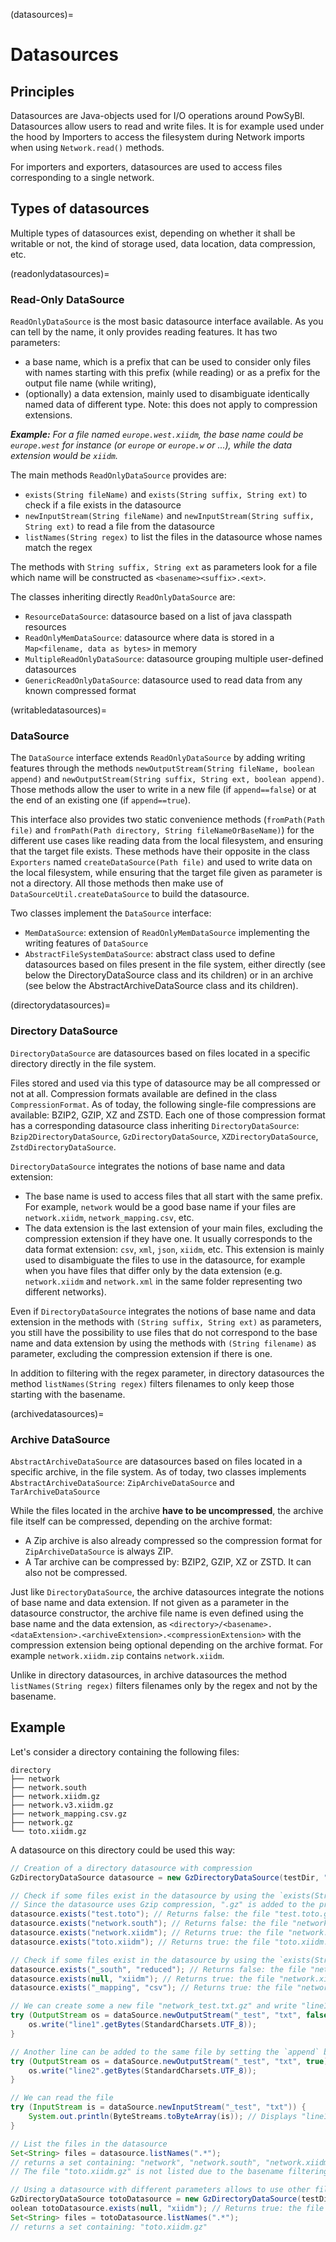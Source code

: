 (datasources)=
# Datasources

## Principles

Datasources are Java-objects used for I/O operations around PowSyBl.
Datasources allow users to read and write files. It is for example used under the hood by Importers to access the filesystem
during Network imports when using `Network.read()` methods.

For importers and exporters, datasources are used to access files corresponding to a single network.

## Types of datasources

Multiple types of datasources exist, depending on whether it shall be writable or not, the kind of storage used, 
data location, data compression, etc.


(readonlydatasources)=
### Read-Only DataSource

`ReadOnlyDataSource` is the most basic datasource interface available. As you can tell by the name, it only provides 
reading features.
It has two parameters:
- a base name, which is a prefix that can be used to consider only files with names starting with this prefix (while 
reading) or as a prefix for the output file name (while writing),
- (optionally) a data extension, mainly used to disambiguate identically named data of different type. 
Note: this does not apply to compression extensions.

_**Example:**
For a file named `europe.west.xiidm`, the base name could be `europe.west` for instance (or `europe` or `europe.w` 
or ...), while the data extension would be `xiidm`._

The main methods `ReadOnlyDataSource` provides are:

- `exists(String fileName)` and `exists(String suffix, String ext)` to check if a file exists in the datasource
- `newInputStream(String fileName)` and `newInputStream(String suffix, String ext)` to read a file from the datasource
- `listNames(String regex)` to list the files in the datasource whose names match the regex

The methods with `String suffix, String ext` as parameters look for a file which name will be constructed as
`<basename><suffix>.<ext>`.

The classes inheriting directly `ReadOnlyDataSource` are:
- `ResourceDataSource`: datasource based on a list of java classpath resources
- `ReadOnlyMemDataSource`: datasource where data is stored in a `Map<filename, data as bytes>` in memory
- `MultipleReadOnlyDataSource`: datasource grouping multiple user-defined datasources
- `GenericReadOnlyDataSource`: datasource used to read data from any known compressed format

(writabledatasources)=
### DataSource

The `DataSource` interface extends `ReadOnlyDataSource` by adding writing features through the methods 
`newOutputStream(String fileName, boolean append)` and `newOutputStream(String suffix, String ext, boolean append)`.
Those methods allow the user to write in a new file (if `append==false`) or at the end of an existing one (if 
`append==true`).

This interface also provides two static convenience methods (`fromPath(Path file)` and
`fromPath(Path directory, String fileNameOrBaseName)`) for the different use cases like reading data from the local
filesystem, and ensuring that the target file exists. These methods have their opposite in the class `Exporters`
named `createDataSource(Path file)` and used to write data on the local filesystem, while ensuring that the target file
given as parameter is not a directory. All those methods then make use of `DataSourceUtil.createDataSource` to build
the datasource.

Two classes implement the `DataSource` interface:
- `MemDataSource`: extension of `ReadOnlyMemDataSource` implementing the writing features of `DataSource`
- `AbstractFileSystemDataSource`: abstract class used to define datasources based on files present in the file system,
either directly (see below the DirectoryDataSource class and its children) or in an archive (see below the 
AbstractArchiveDataSource class and its children).

(directorydatasources)=
### Directory DataSource

`DirectoryDataSource` are datasources based on files located in a specific directory directly in the file system. 

Files stored and used via this type of datasource may be all compressed or not at all. Compression formats available are
defined in the class `CompressionFormat`. As of today, the following single-file compressions are available:
BZIP2, GZIP, XZ and ZSTD. Each one of those compression format has a corresponding datasource class inheriting
`DirectoryDataSource`: `Bzip2DirectoryDataSource`, `GzDirectoryDataSource`, `XZDirectoryDataSource`,
`ZstdDirectoryDataSource`.

`DirectoryDataSource` integrates the notions of base name and data extension:
- The base name is used to access files that all start with the same prefix. For example, `network` would
be a good base name if your files are `network.xiidm`, `network_mapping.csv`, etc.
- The data extension is the last extension of your main files, excluding the compression extension if they have one.
It usually corresponds to the data format extension: `csv`, `xml`, `json`, `xiidm`, etc. This extension is mainly used
to disambiguate the files to use in the datasource, for example when you have files that differ only by the data
extension (e.g. `network.xiidm` and `network.xml` in the same folder representing two different networks). 

Even if `DirectoryDataSource` integrates the notions of base name and data extension in the methods with
`(String suffix, String ext)` as parameters, you still have the possibility to use files that do not correspond to the 
base name and data extension by using the methods with `(String filename)` as parameter, excluding the compression 
extension if there is one.

In addition to filtering with the regex parameter, in directory datasources the method `listNames(String regex)` filters
filenames to only keep those starting with the basename.

(archivedatasources)=
### Archive DataSource

`AbstractArchiveDataSource` are datasources based on files located in a specific archive, in the file system. As of today,
two classes implements `AbstractArchiveDataSource`: `ZipArchiveDataSource` and `TarArchiveDataSource`

While the files located in the archive **have to be uncompressed**, the archive file itself can be compressed, depending
on the archive format:
- A Zip archive is also already compressed so the compression format for `ZipArchiveDataSource` is always ZIP.
- A Tar archive can be compressed by: BZIP2, GZIP, XZ or ZSTD. It can also not be compressed.

Just like `DirectoryDataSource`, the archive datasources integrate the notions of base name and data extension. If not
given as a parameter in the datasource constructor, the archive file name is even defined using the base name and the
data extension, as `<directory>/<basename>.<dataExtension>.<archiveExtension>.<compressionExtension>` with the 
compression extension being optional depending on the archive format. For example `network.xiidm.zip` contains
`network.xiidm`.

Unlike in directory datasources, in archive datasources the method `listNames(String regex)` filters
filenames only by the regex and not by the basename.

## Example

Let's consider a directory containing the following files:

```
directory              
├── network              
├── network.south              
├── network.xiidm.gz    
├── network.v3.xiidm.gz
├── network_mapping.csv.gz
├── network.gz         
└── toto.xiidm.gz  
```

A datasource on this directory could be used this way:

```java
// Creation of a directory datasource with compression
GzDirectoryDataSource datasource = new GzDirectoryDataSource(testDir, "network", "xiidm", observer);

// Check if some files exist in the datasource by using the `exists(String fileName)` method
// Since the datasource uses Gzip compression, ".gz" is added to the provided fileName parameter
datasource.exists("test.toto"); // Returns false: the file "test.toto.gz" does not exist in the directory
datasource.exists("network.south"); // Returns false: the file "network.south.gz" does not exist
datasource.exists("network.xiidm"); // Returns true: the file "network.xiidm.gz" exists
datasource.exists("toto.xiidm"); // Returns true: the file "toto.xiidm.gz" exists

// Check if some files exist in the datasource by using the `exists(String suffix, String ext)` method
datasource.exists("_south", "reduced"); // Returns false: the file "network_south.reduced.gz" does not exist in the directory
datasource.exists(null, "xiidm"); // Returns true: the file "network.xiidm.gz" exists in the directory
datasource.exists("_mapping", "csv"); // Returns true: the file "network_mapping.csv.gz" exists in the directory

// We can create some a new file "network_test.txt.gz" and write "line1" inside
try (OutputStream os = dataSource.newOutputStream("_test", "txt", false)) {
    os.write("line1".getBytes(StandardCharsets.UTF_8));
}

// Another line can be added to the same file by setting the `append` boolean parameter to true
try (OutputStream os = dataSource.newOutputStream("_test", "txt", true)) {
    os.write("line2".getBytes(StandardCharsets.UTF_8));
}

// We can read the file
try (InputStream is = dataSource.newInputStream("_test", "txt")) {
    System.out.println(ByteStreams.toByteArray(is)); // Displays "line1" then "line2"
}

// List the files in the datasource
Set<String> files = datasource.listNames(".*");
// returns a set containing: "network", "network.south", "network.xiidm", "network.v3.xiidm", "network_test.txt", "network_mapping.csv.gz"
// The file "toto.xiidm.gz" is not listed due to the basename filtering

// Using a datasource with different parameters allows to use other files, even on the same directory
GzDirectoryDataSource totoDatasource = new GzDirectoryDataSource(testDir, "toto", "xiidm", observer);
oolean totoDatasource.exists(null, "xiidm"); // Returns true: the file "toto.xiidm.gz" exists in the directory
Set<String> files = totoDatasource.listNames(".*");
// returns a set containing: "toto.xiidm.gz"
```